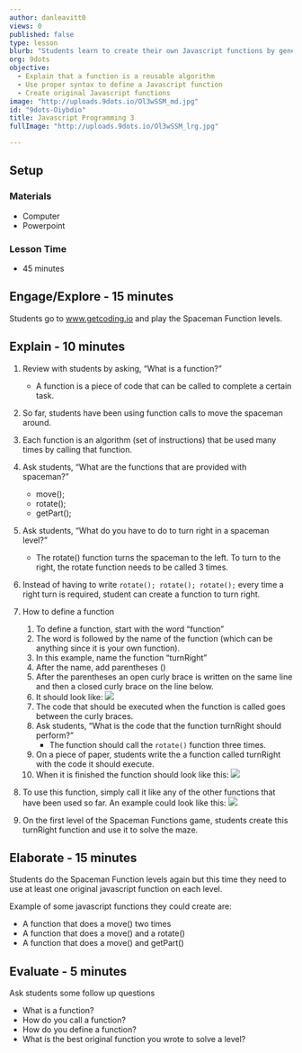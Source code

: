 ```yaml
---
author: danleavitt0
views: 0
published: false
type: lesson
blurb: "Students learn to create their own Javascript functions by generating a function to turn right in the spaceman challenges. Once they learn how to create functions, students continue by creating their own function to help solve the mazes with fewer lines of code."
org: 9dots
objective: 
  - Explain that a function is a reusable algorithm
  - Use proper syntax to define a Javascript function
  - Create original Javascript functions
image: "http://uploads.9dots.io/Ol3wSSM_md.jpg"
id: "9dots-Oiybdio"
title: Javascript Programming 3
fullImage: "http://uploads.9dots.io/Ol3wSSM_lrg.jpg"

---
```


## Setup

### Materials

- Computer
- Powerpoint

### Lesson Time

- 45 minutes

## Engage/Explore - 15 minutes

Students go to www.getcoding.io and play the Spaceman Function levels.

## Explain - 10 minutes

1. Review with students by asking, “What is a function?”
	- A function is a piece of code that can be called to complete a certain task.

2. So far, students have been using function calls to move the spaceman around.

3. Each function is an algorithm (set of instructions) that be used many times by calling that function.

4. Ask students, “What are the functions that are provided with spaceman?”
	- move();
	- rotate();
	- getPart();

5. Ask students, “What do you have to do to turn right in a spaceman level?”
	- The rotate() function turns the spaceman to the left. To turn to the right, the rotate function needs to be called 3 times.

6. Instead of having to write `rotate(); rotate(); rotate();` every time a right turn is required, student can create a function to turn right.

7. How to define a function
	1. To define a function, start with the word “function” 
	2. The word is followed by the name of the function (which can be anything since it is your own function).
	3. In this example, name the function “turnRight”
	4. After the name, add parentheses ()
	5. After the parentheses an open curly brace is written on the same line and then a closed curly brace on the line below.
	6. It should look like:
    ![](http://uploads.9dots.io/P3GBAZi_md.jpg) 
	7. The code that should be executed when the function is called goes between the curly braces.
	8. Ask students, “What is the code that the function turnRight should perform?”
		- The function should call the `rotate()` function three times.
	9. On a piece of paper, students write the a function called turnRight with the code it should execute.
	10. When it is finished the function should look like this:
    ![](http://uploads.9dots.io/P3GKsIh_md.jpg) 

8. To use this function, simply call it like any of the other functions that have been used so far. An example could look like this:
![](http://uploads.9dots.io/P3GL9K7_md.jpg) 

9. On the first level of the Spaceman Functions game, students create this turnRight function and use it to solve the maze.

## Elaborate - 15 minutes

Students do the Spaceman Function levels again but this time they need to use at least one original javascript function on each level.

Example of some javascript functions they could create are:

- A function that does a move() two times
- A function that does a move() and a rotate()
- A function that does a move() and getPart()

## Evaluate - 5 minutes

Ask students some follow up questions

- What is a function?
- How do you call a function?
- How do you define a function?
- What is the best original function you wrote to solve a level?
